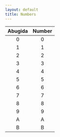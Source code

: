 ```yaml
---
layout: default
title: Numbers
---
```


|Abugida|Number|
|:-:|:-:|
|0|0|
|1|1|
|2|2|
|3|3|
|4|4|
|5|5|
|6|6|
|7|7|
|8|8|
|9|9|
|A|A|
|B|B|
